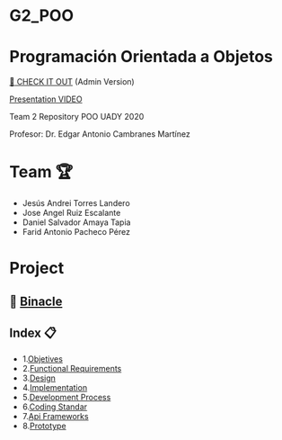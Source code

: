 # G2_POO
# Programación Orientada a Objetos

[:space_invader: CHECK IT OUT](https://amaya7398.github.io/G2_POO/) (Admin Version)

[Presentation VIDEO](https://youtu.be/JAv69PDwIng)

Team 2 Repository POO UADY 2020

Profesor: Dr. Edgar Antonio Cambranes Martínez

# Team :trophy:

* Jesús Andrei Torres Landero
* Jose Angel Ruiz Escalante
* Daniel Salvador Amaya Tapia
* Farid Antonio Pacheco Pérez

# Project

## :memo: [Binacle](Entrega_Final/Bitacora.txt)

## Index :clipboard:

* 1.[Objetives](Entrega_Final/Objetives.md)
* 2.[Functional Requirements](Entrega_Final/Requirements.md)
* 3.[Design](Entrega_Final/Design.md)
* 4.[Implementation](Entrega_Final/Implementation.md)
* 5.[Development Process](Entrega_Final/Development_Process.md)
* 6.[Coding Standar](Entrega_Final/Coding_Standard.md)
* 7.[Api Frameworks](Entrega_Final/Apis_Frameworks.md)
* 8.[Prototype](https://www.figma.com/proto/53Esj8R5f7GGK57IqEFovv/Proyecto-POO?node-id=32%3A50&scaling=scale-down-width)

